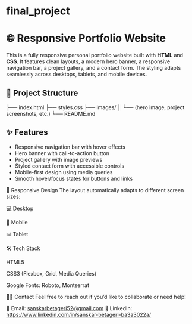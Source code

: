 # final_project
# 🌐 Responsive Portfolio Website

This is a fully responsive personal portfolio website built with **HTML** and **CSS**. It features clean layouts, a modern hero banner, a responsive navigation bar, a project gallery, and a contact form. The styling adapts seamlessly across desktops, tablets, and mobile devices.

## 📁 Project Structure
├── index.html
├── styles.css
├── images/
│ └── (hero image, project screenshots, etc.)
└── README.md


## ✨ Features

- Responsive navigation bar with hover effects  
- Hero banner with call-to-action button  
- Project gallery with image previews  
- Styled contact form with accessible controls  
- Mobile-first design using media queries  
- Smooth hover/focus states for buttons and links

📱 Responsive Design
The layout automatically adapts to different screen sizes:

💻 Desktop

📱 Mobile

📊 Tablet

🛠️ Tech Stack

HTML5

CSS3 (Flexbox, Grid, Media Queries)

Google Fonts: Roboto, Montserrat

🙋‍♂️ Contact
Feel free to reach out if you’d like to collaborate or need help!

📧 Email: sanskarbetageri52@gmail.com
🔗 LinkedIn: https://www.linkedin.com/in/sanskar-betageri-ba3a3022a/
